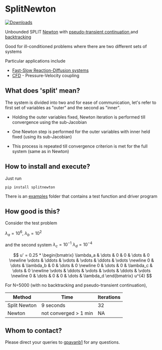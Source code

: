 # SplitNewton

[![Downloads](https://pepy.tech/badge/splitnewton)](https://pepy.tech/project/splitnewton)

Unbounded SPLIT [Newton](https://en.wikipedia.org/wiki/Newton%27s_method) with [pseudo-transient continuation
](https://ctk.math.ncsu.edu/TALKS/Purdue.pdf) and [backtracking](https://en.wikipedia.org/wiki/Backtracking_line_search)

Good for ill-conditioned problems where there are two different sets of systems

Particular applications include
* [Fast-Slow Reaction-Diffusion systems](https://en.wikipedia.org/wiki/Reaction%E2%80%93diffusion_system)
* [CFD](https://en.wikipedia.org/wiki/Computational_fluid_dynamics) - Pressure-Velocity coupling

## What does 'split' mean?

The system is divided into two and for ease of communication, let's refer to first set of variables as "outer" and the second as "inner".

* Holding the outer variables fixed, Newton iteration is performed till convergence using the sub-Jacobian

* One Newton step is performed for the outer variables with inner held fixed (using its sub-Jacobian)

* This process is repeated till convergence criterion is met for the full system (same as in Newton)

## How to install and execute?

Just run 
```
pip install splitnewton
```

There is an [examples](https://github.com/gpavanb1/SplitNewton/examples) folder that contains a test function and driver program

## How good is this?

Consider the test problem

$\lambda_{a} = 10^{6}$, 
$\lambda_{b} = 10^{2}$

and the second system
$\lambda_{c} = 10^{-1}$
$\lambda_{d} = 10^{-4}$

$$
u' = 0.25 * \begin{bmatrix}
\lambda_a & \dots & 0 & 0 & \dots & 0 \newline
\vdots & \ddots & \vdots & \vdots & \ddots & \vdots \newline
0 & \dots & \lambda_b & 0 & \dots & 0 \newline
0 & \dots & 0 & \lambda_c & \dots & 0 \newline
\vdots & \ddots & \vdots & \vdots & \ddots & \vdots \newline
0 & \dots & 0 & 0 & \dots & \lambda_d
\end{bmatrix} u^{4}
$$

For N=5000 (with no backtracking and pseudo-transient continuation), 

| Method    | Time       | Iterations    |
|-----------|------------|---------------|
| Split Newton    |    9 seconds |  32   |
| Newton |  not converged > 1 min  | NA  |


## Whom to contact?

Please direct your queries to [gpavanb1](http://github.com/gpavanb1)
for any questions.